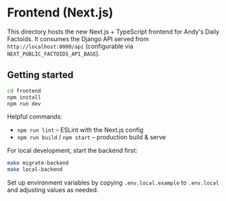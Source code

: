# Frontend (Next.js)

This directory hosts the new Next.js + TypeScript frontend for Andy's Daily Factoids. It consumes the Django API served from `http://localhost:8000/api` (configurable via `NEXT_PUBLIC_FACTOIDS_API_BASE`).

## Getting started

```bash
cd frontend
npm install
npm run dev
```

Helpful commands:

- `npm run lint` – ESLint with the Next.js config
- `npm run build` / `npm start` – production build & serve

For local development, start the backend first:

```bash
make migrate-backend
make local-backend
```

Set up environment variables by copying `.env.local.example` to `.env.local` and adjusting values as needed.

